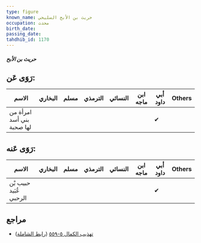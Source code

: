 ```yaml
---
type: figure
known_name: حريث بن الأبح السليحي
occupation: محدث
birth_date:
passing_date:
tahdhib_id: 1170
---
```

##### حريث بن الأبح

## رَوَى عَن:
| الاسم                     | البخاري | مسلم | الترمذي | النسائي | ابن ماجه | أبي داود | Others |
| ------------------------- | ------- | ---- | ------- | ------- | -------- | -------- | ------ |
| امرأة من بني أسد لها صحبة |         |      |         |         |          | ✔        |        |
## رَوَى عَنه:
| الاسم                  | البخاري | مسلم | الترمذي | النسائي | ابن ماجه | أبي داود | Others |
| ---------------------- | ------- | ---- | ------- | ------- | -------- | -------- | ------ |
| حبيب بْن عُبَيد الرحبي |         |      |         |         |          | ✔        |        |
## مراجع
- [تهذيب الكمال ٥-٥٥٩](obsidian://open?vault=Tahdhib-al-Kamal&file=Figures/١١٧٠-حريث%20بن%20الأبح) ([رابط الشاملة](https://shamela.ws/book/3722/2637))